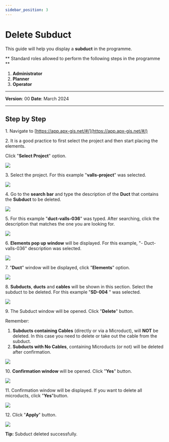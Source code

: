 ```yaml
---
sidebar_position: 3
---
```


# Delete Subduct

This guide will help you display a **subduct** in the programme.

** Standard roles allowed to perform the following steps in the programme **

1.	**Administrator**
2.  **Planner**
3. **Operator**

------------

**Version**: 00
**Date**: March 2024

------------
## **Step by Step**

1\. Navigate to [https://app.apx-gis.net/#/](https://app.apx-gis.net/#/)


2\. It is a good practice to first select the project and then start placing the elements.

Click "**Select Project**" option.

![](static/img/downloads/03-delete-subduct_1.jpeg)


3\. Select the project. For this example "**valls-project**" was selected.

![](static/img/downloads/03-delete-subduct_2.jpeg)


4\. Go to the **search bar** and type the description of the **Duct** that contains the **Subduct** to be deleted.

![](static/img/downloads/03-delete-subduct_3.jpeg)


5\. For this example "**duct-valls-036**" was typed. After searching, click the description that matches the one you are looking for.

![](static/img/downloads/03-delete-subduct_4.jpeg)


6\. **Elements pop up window** will be displayed. For this example, "- Duct-valls-036" description was selected.

![](static/img/downloads/03-delete-subduct_5.jpeg)


7\. "**Duct**" window will be displayed, click "**Elements**" option.

![](static/img/downloads/03-delete-subduct_6.jpeg)


8\. **Subducts**, **ducts** and **cables** will be shown in this section. Select the subduct to be deleted. For this example "**SD-004** " was selected.

![](static/img/downloads/03-delete-subduct_7.jpeg)


9\. The Subduct window will be opened. Click "**Delete**" button.

Remember:

1. **Subducts containing Cables** (directly or via a Microduct), will **NOT** be deleted. In this case you need to delete or take out the cable from the subduct.
2. **Subducts with No Cables**, containing Microducts (or not) will be deleted after confirmation.

![](static/img/downloads/03-delete-subduct_8.jpeg)


10\. **Confirmation window** will be opened. Click "**Yes**" button.

![](static/img/downloads/03-delete-subduct_9.jpeg)


11\. Confirmation window will be displayed. If you want to delete all microducts, click "**Yes**"button.

![](static/img/downloads/03-delete-subduct_10.jpeg)


12\. Click "**Apply**" button.

![](static/img/downloads/03-delete-subduct_11.jpeg)


**Tip:** Subduct deleted successfully.

